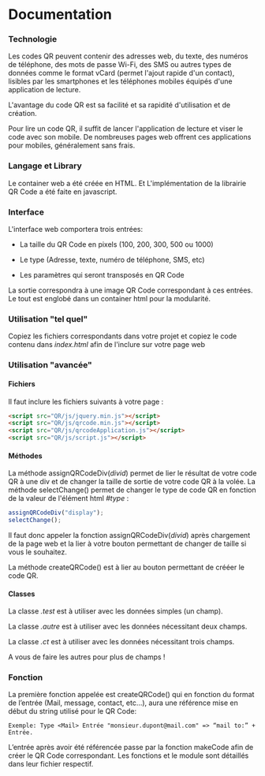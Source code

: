 # Documentation

### Technologie 

Les codes QR peuvent contenir des adresses web, du texte, des numéros de téléphone, des mots de passe Wi-Fi, des SMS ou autres types de données comme le format vCard (permet l'ajout rapide d'un contact), lisibles par les smartphones et les téléphones mobiles équipés d'une application de lecture.

L'avantage du code QR est sa facilité et sa rapidité d'utilisation et de création.

Pour lire un code QR, il suffit de lancer l'application de lecture et viser le code avec son mobile.
De nombreuses pages web offrent ces applications pour mobiles, généralement sans frais.

### Langage et Library

Le container web a été créée en HTML. Et L'implémentation de la librairie QR Code a été faite en javascript. 

### Interface

L'interface web comportera trois entrées:

- La taille du QR Code en pixels (100, 200, 300, 500 ou 1000)

- Le type (Adresse, texte, numéro de téléphone, SMS, etc)

- Les paramètres qui seront transposés en QR Code
    
La sortie correspondra à une image QR Code correspondant à ces entrées.
Le tout est englobé dans un container html pour la modularité.



### Utilisation "tel quel"

Copiez les fichiers correspondants dans votre projet et copiez le code contenu dans _index.html_ afin de l'inclure sur votre page web

### Utilisation "avancée"

#### Fichiers

Il faut inclure les fichiers suivants à votre page :

```html
<script src="QR/js/jquery.min.js"></script>
<script src="QR/js/qrcode.min.js"></script>
<script src="QR/js/qrcodeApplication.js"></script>
<script src="QR/js/script.js"></script>
```

#### Méthodes

La méthode assignQRCodeDiv(_divid_) permet de lier le résultat de votre code QR à une div et de changer la taille de sortie de votre code QR à la volée. La méthode selectChange() permet de changer le type de code QR en fonction de la valeur de l'élément html _#type_ :

```javascript
assignQRCodeDiv("display");
selectChange();
```

Il faut donc appeler la fonction assignQRCodeDiv(_divid_) après chargement de la page web et la lier à votre bouton permettant de changer de taille si vous le souhaitez.

La méthode createQRCode() est à lier au bouton permettant de crééer le code QR.

#### Classes

La classe _.test_ est à utiliser avec les données simples (un champ).

La classe _.autre_ est à utiliser avec les données nécessitant deux champs.

La classe _.ct_ est à utiliser avec les données nécessitant trois champs.

A vous de faire les autres pour plus de champs !


### Fonction

La première fonction appelée est createQRCode() qui en fonction du format de l’entrée (Mail, message, contact, etc...), aura une référence mise en début du string utilisé pour le QR Code: 

    Exemple: Type <Mail> Entrée "monsieur.dupont@mail.com" => “mail to:” + Entrée.

L’entrée après avoir été référencée passe par la fonction makeCode afin de créer le QR Code correspondant.
Les fonctions et le module sont détaillés dans leur fichier respectif.
